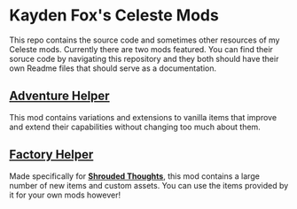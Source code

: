 # Kayden Fox's Celeste Mods

This repo contains the source code and sometimes other resources of my Celeste mods. Currently there are two mods featured. 
You can find their soruce code by navigating this repository and they both should have their own Readme files that should serve as a documentation.

## [Adventure Helper](https://gamebanana.com/gamefiles/9807)

This mod contains variations and extensions to vanilla items that improve and extend their capabilities without changing too much about them.

## [Factory Helper](https://gamebanana.com/gamefiles/10260)

Made specifically for **[Shrouded Thoughts](https://gamebanana.com/maps/206930)**, this mod contains a large number of new items and custom assets.
You can use the items provided by it for your own mods however!